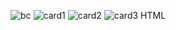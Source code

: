 ![bc](https://user-images.githubusercontent.com/87258850/130314248-4df9a75f-fb65-4d71-b0cc-bec89df84778.jpg)
![card1](https://user-images.githubusercontent.com/87258850/130314257-f63ac734-576e-4e7a-98a5-d354b9f82a7f.jpg)
![card2](https://user-images.githubusercontent.com/87258850/130314261-b70aae7e-3d59-4a3e-a691-6c20c5f9ff5c.jpg)
![card3](https://user-images.githubusercontent.com/87258850/130314290-1e66368d-3990-4652-90b2-caa54233e7a6.jpg)
HTML
